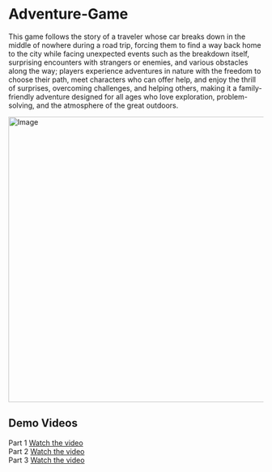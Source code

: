 # Adventure-Game
This game follows the story of a traveler whose car breaks down in the middle of nowhere during a road trip, forcing them to find
a way back home to the city while facing unexpected events such as the breakdown itself, surprising encounters with strangers 
or enemies, and various obstacles along the way; players experience adventures in nature with the freedom to choose their path, meet characters
who can offer help, and enjoy the thrill of surprises, overcoming challenges, and helping others, making it a family-friendly adventure designed
for all ages who love exploration, problem-solving, and the atmosphere of the great outdoors.

<img width="824" height="564" alt="Image" src="https://github.com/user-attachments/assets/8036315c-6246-4970-9901-a4c4529b9e2a" />


## Demo Videos
Part 1
[Watch the video](https://github.com/yaron16ll/Adventure-Game/releases/download/v1.0/Part1.mp4)  
Part 2
[Watch the video](https://github.com/yaron16ll/Adventure-Game/releases/download/v1.0/Part2.mp4)  
Part 3
[Watch the video](https://github.com/yaron16ll/Adventure-Game/releases/download/v1.0/Part3.mp4)  
